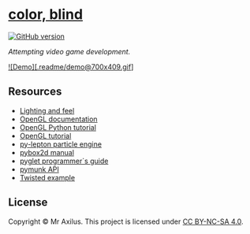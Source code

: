 [color, blind][github_pages]
============================
[![GitHub version][github_badge]][github_tags]

_Attempting video game development._

[![Demo][.readme/demo@700x409.gif]][youtube]

Resources
---------
- [Lighting and feel](https://github.com/jacobbrunson/BasicLighting)
- [OpenGL documentation](http://docs.gl/)
- [OpenGL Python tutorial](http://www.labri.fr/perso/nrougier/teaching/opengl/#introduction)
- [OpenGL tutorial](https://open.gl/drawing)
- [py-lepton particle engine](https://code.google.com/p/py-lepton/)
- [pybox2d manual](https://code.google.com/p/pybox2d/wiki/GettingStartedManual)
- [pyglet programmer`s guide](http://www.pyglet.org/doc/programming_guide/index.html)
- [pymunk API](http://pymunk.readthedocs.org/en/latest/pymunk.html)
- [Twisted example](https://twistedmatrix.com/trac/)

License
-------
Copyright © Mr Axilus.
This project is licensed under [CC BY-NC-SA 4.0][license].

[.image/demo@700x409.gif]: http://raw.github.com/mraxilus/color-blind/master/image/demo@700x409.gif
[github_badge]: https://img.shields.io/github/release/mraxilus/color-blind.svg
[github_pages]: http://mr.axilus.name/color-blind/
[github_tags]: https://github.com/mraxilus/color-blind/tags
[license]: https://creativecommons.org/licenses/by-nc-sa/4.0/
[youtube]: https://www.youtube.com/watch?v=8lFL8uePHMs

